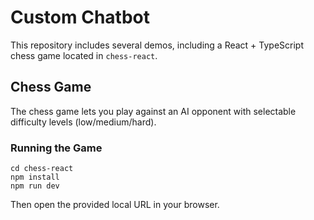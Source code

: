 # Custom Chatbot

This repository includes several demos, including a React + TypeScript chess game located in `chess-react`.

## Chess Game

The chess game lets you play against an AI opponent with selectable difficulty levels (low/medium/hard).

### Running the Game

```
cd chess-react
npm install
npm run dev
```

Then open the provided local URL in your browser.
